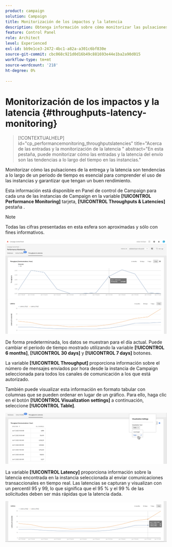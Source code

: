 ```yaml
---
product: campaign
solution: Campaign
title: Monitorización de los impactos y la latencia
description: Obtenga información sobre cómo monitorizar las pulsaciones y la latencia de las instancias de Campaign en el Panel de control de Campaign.
feature: Control Panel
role: Architect
level: Experienced
exl-id: bb9e1ce3-2472-4bc1-a82a-a301c6bf830e
source-git-commit: cbc068c921d0d16b49c881693e44e1ba2a90d015
workflow-type: tm+mt
source-wordcount: '218'
ht-degree: 0%

---
```


# Monitorización de los impactos y la latencia {#throughputs-latency-monitoring}

>[!CONTEXTUALHELP]
>id="cp_performancemonitoring_throughputslatencies"
>title="Acerca de las entradas y la monitorización de la latencia "
>abstract="En esta pestaña, puede monitorizar cómo las entradas y la latencia del envío son las tendencias a lo largo del tiempo en las instancias."

Monitorizar cómo las pulsaciones de la entrega y la latencia son tendencias a lo largo de un periodo de tiempo es esencial para comprender el uso de las instancias y garantizar que tengan un buen rendimiento.

Esta información está disponible en Panel de control de Campaign para cada una de las instancias de Campaign en la variable **[!UICONTROL Performance Monitoring]** tarjeta, **[!UICONTROL Throughputs & Latencies]** pestaña .

>[!NOTE]
>
>Todas las cifras presentadas en esta esfera son aproximadas y sólo con fines informativos.

![](assets/throughput-latencies-overview.png)

De forma predeterminada, los datos se muestran para el día actual. Puede cambiar el periodo de tiempo mostrado utilizando la variable **[!UICONTROL 6 months]**, **[!UICONTROL 30 days]** y **[!UICONTROL 7 days]** botones.

La variable **[!UICONTROL Throughput]** proporciona información sobre el número de mensajes enviados por hora desde la instancia de Campaign seleccionada para todos los canales de comunicación a los que está autorizado.

También puede visualizar esta información en formato tabular con columnas que se pueden ordenar en lugar de un gráfico. Para ello, haga clic en el botón **[!UICONTROL Visualization settings]** a continuación, seleccione **[!UICONTROL Table]**.

![](assets/throughput-latencies-table.png)

La variable **[!UICONTROL Latency]** proporciona información sobre la latencia encontrada en la instancia seleccionada al enviar comunicaciones transaccionales en tiempo real. Las latencias se capturan y visualizan con un percentil 95 y 99, lo que significa que el 95 % y el 99 % de las solicitudes deben ser más rápidas que la latencia dada.

![](assets/throughput-latencies-latency.png)
